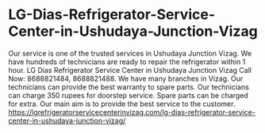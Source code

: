 # LG-Dias-Refrigerator-Service-Center-in-Ushudaya-Junction-Vizag
Our service is one of the trusted services in Ushudaya Junction Vizag. We have hundreds of technicians are ready to repair the refrigerator within 1 hour. LG Dias Refrigerator Service Center in Ushudaya Junction Vizag Call Now: 8688821484, 8688821488. We have many branches in Vizag. Our technicians can provide the best warranty to spare parts. Our technicians can charge 350 rupees for doorstep service. Spare parts can be charged for extra. Our main aim is to provide the best service to the customer. https://lgrefrigeratorservicecenterinvizag.com/lg-dias-refrigerator-service-center-in-ushudaya-junction-vizag/
